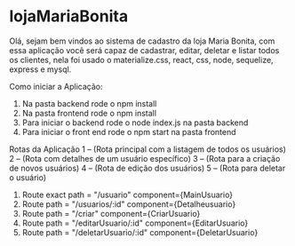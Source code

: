 # lojaMariaBonita

Olá, sejam bem vindos ao sistema de cadastro da loja Maria Bonita, com essa aplicação você será capaz de cadastrar, editar, deletar e listar todos os clientes, nela foi usado o materialize.css, react, css, node, sequelize, express e mysql.

Como iniciar a Aplicação:

1.	Na pasta backend rode o npm install
2.	Na pasta frontend rode o npm install
3.	Para iniciar o backend rode o node index.js na pasta backend
4.	Para iniciar o front end rode o npm start na pasta frontend

Rotas da Aplicação
		1 – (Rota principal com a listagem de todos os usuários)
		2 – (Rota com detalhes de um usuário específico)
		3 – (Rota para a criação de novos usuários)
		4 – (Rota de edição dos usuários)
		5 – (Rota para deletar o usuário)

1.	Route exact path = "/usuario" component={MainUsuario} 
2.	Route path = "/usuarios/:id" component={Detalheusuario} 
3.	Route path = "/criar" component={CriarUsuario} 
4.	Route path = "/editarUsuario/:id" component={EditarUsuario} 
5.	Route path = "/deletarUsuario/:id" component={DeletarUsuario}
